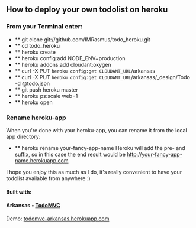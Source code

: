 ## How to deploy your own todolist on heroku

### From your Terminal enter:

* ** git clone git://github.com/IMRasmus/todo_heroku.git
* ** cd todo_heroku 
* ** heroku create
* ** heroku config:add NODE_ENV=production
* ** heroku addons:add cloudant:oxygen
* ** curl -X PUT `heroku config:get CLOUDANT_URL`/arkansas
* ** curl -X PUT `heroku config:get CLOUDANT_URL`/arkansas/_design/Todo -d @todo.json
* ** git push heroku master
* ** heroku ps:scale web=1
* ** heroku open

### Rename heroku-app
When you're done with your heroku-app, you can rename it from the local app directory:
* ** heroku rename your-fancy-app-name
Heroku will add the pre- and suffix, so in this case the end result would be http://your-fancy-app-name.herokuapp.com

I hope you enjoy this as much as I do, it's really convenient to have your todolist available from anywhere :)


#### Built with:
#### Arkansas • [TodoMVC](http://todomvc.com)

Demo: [todomvc-arkansas.herokuapp.com](http://todomvc-arkansas.herokuapp.com/)